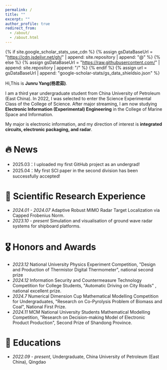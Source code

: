 ```yaml
---
permalink: /
title: ""
excerpt: ""
author_profile: true
redirect_from: 
  - /about/
  - /about.html
---
```


{% if site.google_scholar_stats_use_cdn %}
{% assign gsDataBaseUrl = "https://cdn.jsdelivr.net/gh/" | append: site.repository | append: "@" %}
{% else %}
{% assign gsDataBaseUrl = "https://raw.githubusercontent.com/" | append: site.repository | append: "/" %}
{% endif %}
{% assign url = gsDataBaseUrl | append: "google-scholar-stats/gs_data_shieldsio.json" %}

<span class='anchor' id='about-me'></span>

Hi,This is **Junru Yang(杨君茹)**.

I am a third year undergraduate student from China University of Petroleum (East China). In 2022, I was selected to enter the Science Experimental Class of the College of Science. After major streaming, I am now studying **Electronic Information (Experimental) Engineering** in the College of Marine Space and Information.

My major is electronic information, and my direction of interest is **integrated circuits, electronic packaging, and radar**.

# 🔥 News
- 2025.03：I uploaded my first GitHub project as an undergrad!
- 2025.04：My first SCI paper in the second division has been successfully accepted!

# 📝 Scientific Research Experience
- *2024.01 - 2024.07* Adaptive Robust MIMO Radar Target Localization via Capped Frobenius Norm.
- *2023.10 - present* Simulation and visualisation of ground wave radar systems for shipboard platforms.


# 🎖 Honors and Awards
- *2023.12* National University Physics Experiment Competition, "Design and Production of Thermistor Digital Thermometer", national second prize
- *2024.12* Information Security and Countermeasure Technology Competition for College Students, "Automatic Driving on City Roads" , national excellent prize.
- *2024.7* Numerical Dimension Cup Mathematical Modelling Competition for Undergraduates, "Research on Co-Pyrolysis Problem of Biomass and Coal", National First Prize.
- *2024.11* MCM National University Students Mathematical Modelling Competition, "Research on Decision-making Model of Electronic Product Production", Second Prize of Shandong Province.

# 📖 Educations
- *2022.09 - present*, Undergraduate, China University of Petroleum (East China), Qingdao

